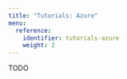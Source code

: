 ```yaml
---
title: "Tutorials: Azure"
menu:
  reference:
    identifier: tutorials-azure
    weight: 2
---
```


TODO

